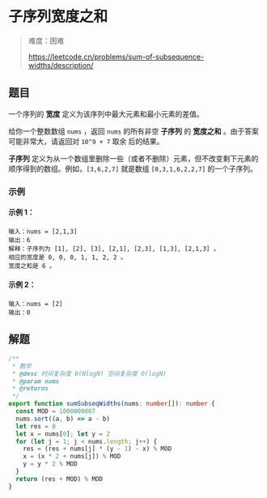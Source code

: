 # 子序列宽度之和

> 难度：困难
>
> https://leetcode.cn/problems/sum-of-subsequence-widths/description/

## 题目

一个序列的 **宽度** 定义为该序列中最大元素和最小元素的差值。

给你一个整数数组 `nums` ，返回 `nums` 的所有非空 **子序列** 的 **宽度之和** 。由于答案可能非常大，请返回对 `10^9 + 7` 取余 后的结果。

**子序列** 定义为从一个数组里删除一些（或者不删除）元素，但不改变剩下元素的顺序得到的数组。例如，`[3,6,2,7]` 就是数组 `[0,3,1,6,2,2,7]` 的一个子序列。

### 示例

#### 示例 1：

```
输入：nums = [2,1,3]
输出：6
解释：子序列为 [1], [2], [3], [2,1], [2,3], [1,3], [2,1,3] 。
相应的宽度是 0, 0, 0, 1, 1, 2, 2 。
宽度之和是 6 。
```

#### 示例 2：

```
输入：nums = [2]
输出：0
```

## 解题

```ts 
/**
 * 数学
 * @desc 时间复杂度 O(NlogN) 空间复杂度 O(logN)
 * @param nums
 * @returns
 */
export function sumSubseqWidths(nums: number[]): number {
  const MOD = 1000000007
  nums.sort((a, b) => a - b)
  let res = 0
  let x = nums[0]; let y = 2
  for (let j = 1; j < nums.length; j++) {
    res = (res + nums[j] * (y - 1) - x) % MOD
    x = (x * 2 + nums[j]) % MOD
    y = y * 2 % MOD
  }
  return (res + MOD) % MOD
}
```